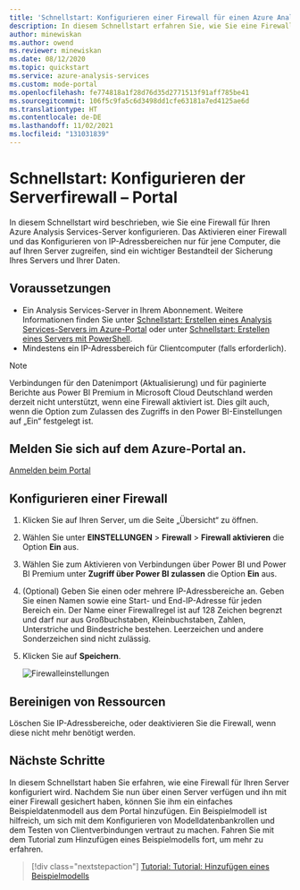 ```yaml
---
title: 'Schnellstart: Konfigurieren einer Firewall für einen Azure Analysis Services-Server | Microsoft-Dokumentation'
description: In diesem Schnellstart erfahren Sie, wie Sie eine Firewall für einen Azure Analysis Services-Server über das Azure-Portal konfigurieren.
author: minewiskan
ms.author: owend
ms.reviewer: minewiskan
ms.date: 08/12/2020
ms.topic: quickstart
ms.service: azure-analysis-services
ms.custom: mode-portal
ms.openlocfilehash: fe774818a1f28d76d35d2771513f91aff785be41
ms.sourcegitcommit: 106f5c9fa5c6d3498dd1cfe63181a7ed4125ae6d
ms.translationtype: HT
ms.contentlocale: de-DE
ms.lasthandoff: 11/02/2021
ms.locfileid: "131031839"
---
```

# <a name="quickstart-configure-server-firewall---portal"></a>Schnellstart: Konfigurieren der Serverfirewall – Portal

In diesem Schnellstart wird beschrieben, wie Sie eine Firewall für Ihren Azure Analysis Services-Server konfigurieren. Das Aktivieren einer Firewall und das Konfigurieren von IP-Adressbereichen nur für jene Computer, die auf Ihren Server zugreifen, sind ein wichtiger Bestandteil der Sicherung Ihres Servers und Ihrer Daten.

## <a name="prerequisites"></a>Voraussetzungen

- Ein Analysis Services-Server in Ihrem Abonnement. Weitere Informationen finden Sie unter [Schnellstart: Erstellen eines Analysis Services-Servers im Azure-Portal](analysis-services-create-server.md) oder unter [Schnellstart: Erstellen eines Servers mit PowerShell](analysis-services-create-powershell.md).
- Mindestens ein IP-Adressbereich für Clientcomputer (falls erforderlich).

> [!NOTE]
> Verbindungen für den Datenimport (Aktualisierung) und für paginierte Berichte aus Power BI Premium in Microsoft Cloud Deutschland werden derzeit nicht unterstützt, wenn eine Firewall aktiviert ist. Dies gilt auch, wenn die Option zum Zulassen des Zugriffs in den Power BI-Einstellungen auf „Ein“ festgelegt ist.

## <a name="sign-in-to-the-azure-portal"></a>Melden Sie sich auf dem Azure-Portal an. 

[Anmelden beim Portal](https://portal.azure.com)

## <a name="configure-a-firewall"></a>Konfigurieren einer Firewall

1. Klicken Sie auf Ihren Server, um die Seite „Übersicht“ zu öffnen. 
2. Wählen Sie unter **EINSTELLUNGEN** > **Firewall** > **Firewall aktivieren** die Option **Ein** aus.
3. Wählen Sie zum Aktivieren von Verbindungen über Power BI und Power BI Premium unter **Zugriff über Power BI zulassen** die Option **Ein** aus.  
4. (Optional) Geben Sie einen oder mehrere IP-Adressbereiche an. Geben Sie einen Namen sowie eine Start- und End-IP-Adresse für jeden Bereich ein. Der Name einer Firewallregel ist auf 128 Zeichen begrenzt und darf nur aus Großbuchstaben, Kleinbuchstaben, Zahlen, Unterstriche und Bindestriche bestehen. Leerzeichen und andere Sonderzeichen sind nicht zulässig.
5. Klicken Sie auf **Speichern**.

     ![Firewalleinstellungen](./media/analysis-services-qs-firewall/aas-qs-firewall.png)

## <a name="clean-up-resources"></a>Bereinigen von Ressourcen

Löschen Sie IP-Adressbereiche, oder deaktivieren Sie die Firewall, wenn diese nicht mehr benötigt werden.

## <a name="next-steps"></a>Nächste Schritte
In diesem Schnellstart haben Sie erfahren, wie eine Firewall für Ihren Server konfiguriert wird. Nachdem Sie nun über einen Server verfügen und ihn mit einer Firewall gesichert haben, können Sie ihm ein einfaches Beispieldatenmodell aus dem Portal hinzufügen. Ein Beispielmodell ist hilfreich, um sich mit dem Konfigurieren von Modelldatenbankrollen und dem Testen von Clientverbindungen vertraut zu machen. Fahren Sie mit dem Tutorial zum Hinzufügen eines Beispielmodells fort, um mehr zu erfahren.

> [!div class="nextstepaction"]
> [Tutorial: Tutorial: Hinzufügen eines Beispielmodells](analysis-services-create-sample-model.md)
